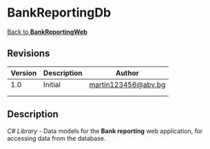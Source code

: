 ﻿# BankReportingDb

[Back to **BankReportingWeb**](../README.md)

## Revisions

|Version   |Description                          |Author |
|----------|-------------------------------------|-------|
|1.0       |Initial                              |[martin123456@abv.bg](mailto:martin123456@abv.bg?subject=Bank%20Reporting)|
| | | |
| | | |

## Description

*C# Library* - Data models for the **Bank reporting** web application, for accessing data from the database.

